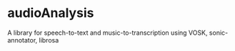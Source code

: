 # audioAnalysis
A library for speech-to-text and music-to-transcription using VOSK, sonic-annotator, librosa

